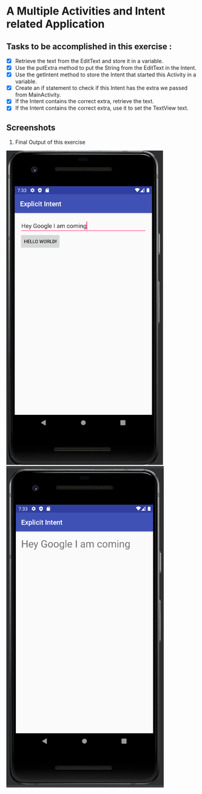 # A Multiple Activities and Intent related Application

## Tasks to be accomplished in this exercise :
- [x] Retrieve the text from the EditText and store it in a variable.
- [x] Use the putExtra method to put the String from the EditText in the Intent.
- [x] Use the getIntent method to store the Intent that started this Activity in a variable.
- [x] Create an if statement to check if this Intent has the extra we passed from MainActivity.
- [x] If the Intent contains the correct extra, retrieve the text.
- [x] If the Intent contains the correct extra, use it to set the TextView text.

## Screenshots
1. Final Output of this exercise

![img1](https://github.com/kuluruvineeth/CoreAndroidConcepts/blob/4.3-StartNewActivity/Screenshots/img.png)
![img2](https://github.com/kuluruvineeth/CoreAndroidConcepts/blob/4.3-StartNewActivity/Screenshots/img_1.png)